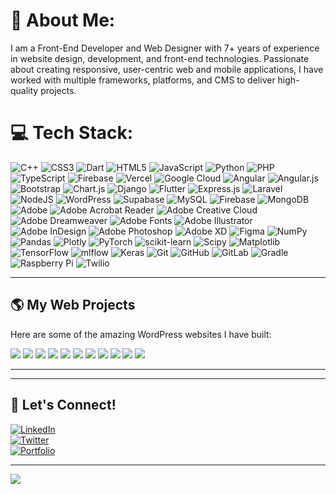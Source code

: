 # 💫 About Me:
I am a Front-End Developer and Web Designer with 7+ years of experience in website design, development, and front-end technologies. Passionate about creating responsive, user-centric web and mobile applications, I have worked with multiple frameworks, platforms, and CMS to deliver high-quality projects.


# 💻 Tech Stack:
![C++](https://img.shields.io/badge/c++-%2300599C.svg?style=for-the-badge&logo=c%2B%2B&logoColor=white) ![CSS3](https://img.shields.io/badge/css3-%231572B6.svg?style=for-the-badge&logo=css3&logoColor=white) ![Dart](https://img.shields.io/badge/dart-%230175C2.svg?style=for-the-badge&logo=dart&logoColor=white) ![HTML5](https://img.shields.io/badge/html5-%23E34F26.svg?style=for-the-badge&logo=html5&logoColor=white) ![JavaScript](https://img.shields.io/badge/javascript-%23323330.svg?style=for-the-badge&logo=javascript&logoColor=%23F7DF1E) ![Python](https://img.shields.io/badge/python-3670A0?style=for-the-badge&logo=python&logoColor=ffdd54) ![PHP](https://img.shields.io/badge/php-%23777BB4.svg?style=for-the-badge&logo=php&logoColor=white) ![TypeScript](https://img.shields.io/badge/typescript-%23007ACC.svg?style=for-the-badge&logo=typescript&logoColor=white) ![Firebase](https://img.shields.io/badge/firebase-%23039BE5.svg?style=for-the-badge&logo=firebase) ![Vercel](https://img.shields.io/badge/vercel-%23000000.svg?style=for-the-badge&logo=vercel&logoColor=white) ![Google Cloud](https://img.shields.io/badge/GoogleCloud-%234285F4.svg?style=for-the-badge&logo=google-cloud&logoColor=white) ![Angular](https://img.shields.io/badge/angular-%23DD0031.svg?style=for-the-badge&logo=angular&logoColor=white) ![Angular.js](https://img.shields.io/badge/angular.js-%23E23237.svg?style=for-the-badge&logo=angularjs&logoColor=white) ![Bootstrap](https://img.shields.io/badge/bootstrap-%238511FA.svg?style=for-the-badge&logo=bootstrap&logoColor=white) ![Chart.js](https://img.shields.io/badge/chart.js-F5788D.svg?style=for-the-badge&logo=chart.js&logoColor=white) ![Django](https://img.shields.io/badge/django-%23092E20.svg?style=for-the-badge&logo=django&logoColor=white) ![Flutter](https://img.shields.io/badge/Flutter-%2302569B.svg?style=for-the-badge&logo=Flutter&logoColor=white) ![Express.js](https://img.shields.io/badge/express.js-%23404d59.svg?style=for-the-badge&logo=express&logoColor=%2361DAFB) ![Laravel](https://img.shields.io/badge/laravel-%23FF2D20.svg?style=for-the-badge&logo=laravel&logoColor=white) ![NodeJS](https://img.shields.io/badge/node.js-6DA55F?style=for-the-badge&logo=node.js&logoColor=white) ![WordPress](https://img.shields.io/badge/WordPress-%23117AC9.svg?style=for-the-badge&logo=WordPress&logoColor=white) ![Supabase](https://img.shields.io/badge/Supabase-3ECF8E?style=for-the-badge&logo=supabase&logoColor=white) ![MySQL](https://img.shields.io/badge/mysql-4479A1.svg?style=for-the-badge&logo=mysql&logoColor=white) ![Firebase](https://img.shields.io/badge/firebase-a08021?style=for-the-badge&logo=firebase&logoColor=ffcd34) ![MongoDB](https://img.shields.io/badge/MongoDB-%234ea94b.svg?style=for-the-badge&logo=mongodb&logoColor=white) ![Adobe](https://img.shields.io/badge/adobe-%23FF0000.svg?style=for-the-badge&logo=adobe&logoColor=white) ![Adobe Acrobat Reader](https://img.shields.io/badge/Adobe%20Acrobat%20Reader-EC1C24.svg?style=for-the-badge&logo=Adobe%20Acrobat%20Reader&logoColor=white) ![Adobe Creative Cloud](https://img.shields.io/badge/Adobe%20Creative%20Cloud-DA1F26.svg?style=for-the-badge&logo=Adobe%20Creative%20Cloud&logoColor=white) ![Adobe Dreamweaver](https://img.shields.io/badge/Adobe%20Dreamweaver-FF61F6.svg?style=for-the-badge&logo=Adobe%20Dreamweaver&logoColor=white) ![Adobe Fonts](https://img.shields.io/badge/Adobe%20Fonts-000B1D.svg?style=for-the-badge&logo=Adobe%20Fonts&logoColor=white) ![Adobe Illustrator](https://img.shields.io/badge/adobe%20illustrator-%23FF9A00.svg?style=for-the-badge&logo=adobe%20illustrator&logoColor=white) ![Adobe InDesign](https://img.shields.io/badge/Adobe%20InDesign-49021F?style=for-the-badge&logo=adobeindesign&logoColor=FF3366) ![Adobe Photoshop](https://img.shields.io/badge/adobe%20photoshop-%2331A8FF.svg?style=for-the-badge&logo=adobe%20photoshop&logoColor=white) ![Adobe XD](https://img.shields.io/badge/Adobe%20XD-470137?style=for-the-badge&logo=Adobe%20XD&logoColor=#FF61F6) ![Figma](https://img.shields.io/badge/figma-%23F24E1E.svg?style=for-the-badge&logo=figma&logoColor=white) ![NumPy](https://img.shields.io/badge/numpy-%23013243.svg?style=for-the-badge&logo=numpy&logoColor=white) ![Pandas](https://img.shields.io/badge/pandas-%23150458.svg?style=for-the-badge&logo=pandas&logoColor=white) ![Plotly](https://img.shields.io/badge/Plotly-%233F4F75.svg?style=for-the-badge&logo=plotly&logoColor=white) ![PyTorch](https://img.shields.io/badge/PyTorch-%23EE4C2C.svg?style=for-the-badge&logo=PyTorch&logoColor=white) ![scikit-learn](https://img.shields.io/badge/scikit--learn-%23F7931E.svg?style=for-the-badge&logo=scikit-learn&logoColor=white) ![Scipy](https://img.shields.io/badge/SciPy-%230C55A5.svg?style=for-the-badge&logo=scipy&logoColor=%white) ![Matplotlib](https://img.shields.io/badge/Matplotlib-%23ffffff.svg?style=for-the-badge&logo=Matplotlib&logoColor=black) ![TensorFlow](https://img.shields.io/badge/TensorFlow-%23FF6F00.svg?style=for-the-badge&logo=TensorFlow&logoColor=white) ![mlflow](https://img.shields.io/badge/mlflow-%23d9ead3.svg?style=for-the-badge&logo=numpy&logoColor=blue) ![Keras](https://img.shields.io/badge/Keras-%23D00000.svg?style=for-the-badge&logo=Keras&logoColor=white) ![Git](https://img.shields.io/badge/git-%23F05033.svg?style=for-the-badge&logo=git&logoColor=white) ![GitHub](https://img.shields.io/badge/github-%23121011.svg?style=for-the-badge&logo=github&logoColor=white) ![GitLab](https://img.shields.io/badge/gitlab-%23181717.svg?style=for-the-badge&logo=gitlab&logoColor=white) ![Gradle](https://img.shields.io/badge/Gradle-02303A.svg?style=for-the-badge&logo=Gradle&logoColor=white) ![Raspberry Pi](https://img.shields.io/badge/-Raspberry_Pi-C51A4A?style=for-the-badge&logo=Raspberry-Pi) ![Twilio](https://img.shields.io/badge/Twilio-F22F46?style=for-the-badge&logo=Twilio&logoColor=white)
<!-- # 📊 GitHub Stats:
![](https://github-readme-stats.vercel.app/api?username=obed-king&theme=dark&hide_border=false&include_all_commits=true&count_private=true)<br/>
![](https://nirzak-streak-stats.vercel.app/?user=obed-king&theme=dark&hide_border=false)<br/>
![](https://github-readme-stats.vercel.app/api/top-langs/?username=obed-king&theme=dark&hide_border=false&include_all_commits=true&count_private=true&layout=compact)

---
[![](https://visitcount.itsvg.in/api?id=obed-king&icon=0&color=0)](https://visitcount.itsvg.in)

<!-- Proudly created with GPRM ( https://gprm.itsvg.in ) -->

---

## 🌎 **My Web Projects**  
Here are some of the amazing WordPress websites I have built:

<div align="left">
    <a href="https://sibeconsult.com"><img src="https://img.shields.io/badge/Global--SIBE%20Consult-black?style=for-the-badge&logo=googlechrome&labelColor=black&logoColor=white"/></a>
    <a href="https://agronextrading.com"><img src="https://img.shields.io/badge/Agronex%20Trading-black?style=for-the-badge&logo=googlechrome&labelColor=black&logoColor=white"/></a>
    <a href="https://maxmarmedia.com"><img src="https://img.shields.io/badge/Maxmar%20Media-black?style=for-the-badge&logo=googlechrome&labelColor=black&logoColor=white"/></a>
    <a href="https://urbanville.net"><img src="https://img.shields.io/badge/UrbanVille%20Properties-black?style=for-the-badge&logo=googlechrome&labelColor=white&logoColor=white"/></a>
    <a href="https://ricemall.net"><img src="https://img.shields.io/badge/Rice%20Mall-black?style=for-the-badge&logo=googlechrome&labelColor=black&logoColor=white"/></a>
    <a href="https://korstradelines.com"><img src="https://img.shields.io/badge/KORS%20Tradelines-black?style=for-the-badge&logo=googlechrome&labelColor=black&logoColor=white"/></a>
    <a href="https://baffoepolo.co.uk"><img src="https://img.shields.io/badge/Baffoe%20Polo-black?style=for-the-badge&logo=googlechrome&labelColor=black&logoColor=white"/></a>
    <a href="https://perfecttouchcleaningservices.co.uk"><img src="https://img.shields.io/badge/Perfect%20Touch%20Cleaning%20Services-black?style=for-the-badge&logo=googlechrome&labelColor=black&logoColor=white"/></a>
    <a href="https://vasiltech.com"><img src="https://img.shields.io/badge/Vasil%20Technologies-black?style=for-the-badge&logo=googlechrome&labelColor=black&logoColor=white"/></a>
    <a href="https://affiliates.sibeconsult.com"><img src="https://img.shields.io/badge/Affiliates|Global--SIBE%20Consult-black?style=for-the-badge&logo=googlechrome&labelColor=black&logoColor=white"/></a>
    <a href="https://drhildaampadu.com"><img src="https://img.shields.io/badge/Dr.%20Hilda-black?style=for-the-badge&logo=googlechrome&labelColor=black&logoColor=white"/></a>
</div>


---

<!--## 📊 GitHub Stats  
![Obed's GitHub stats](https://github-readme-stats.vercel.app/api?username=obed-king&show_icons=true&theme=radical)  
![Top Langs](https://github-readme-stats.vercel.app/api/top-langs/?username=obed-king&layout=compact&theme=radical)  -->

---

## 📌 Let's Connect!  
[![LinkedIn](https://img.shields.io/badge/LinkedIn-Obed%20Johnson-blue?style=for-the-badge&logo=linkedin)](https://www.linkedin.com/in/obed-johnson/)  
[![Twitter](https://img.shields.io/badge/Twitter-@obedjohnson-blue?style=for-the-badge&logo=twitter)](https://twitter.com/obedjohnson)  
[![Portfolio](https://img.shields.io/badge/Portfolio-Website-green?style=for-the-badge&logo=googlechrome)](https://obedjohnson.com)  

---

[![](https://visitcount.itsvg.in/api?id=obed-king&icon=0&color=0)](https://visitcount.itsvg.in)  

<!-- Proudly created with GPRM ( https://gprm.itsvg.in ) -->

